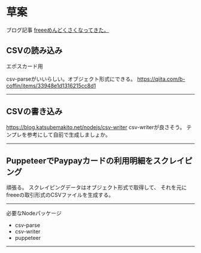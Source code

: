 # 草案

ブログ記事
[freeeめんどくさくなってきた。](https://haruop.hatenadiary.jp/entry/2022/09/14/041324)

## CSVの読み込み

エポスカード用

csv-parseがいいらしい。オブジェクト形式にできる。
https://qiita.com/b-coffin/items/33948e1d1316215cc8d1

---

## CSVの書き込み

https://blog.katsubemakito.net/nodejs/csv-writer
csv-writerが良さそう。
テンプレを参考にして自前で生成しましょか。

---

## PuppeteerでPaypayカードの利用明細をスクレイピング

頑張る。
スクレイピングデータはオブジェクト形式で取得して、
それを元にfreeeの取引形式のCSVファイルを生成する。

---

必要なNodeパッケージ

- csv-parse
- csv-writer
- puppeteer

---
